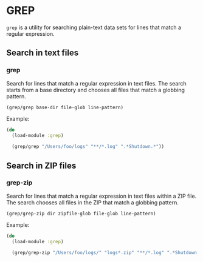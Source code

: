 # GREP

`grep` is a utility for searching plain-text data sets for lines that match a regular expression. 



## Search in text files

### grep

Search for lines that match a regular expression in text files. The search starts from a base
directory and chooses all files that match a globbing pattern.

```
(grep/grep base-dir file-glob line-pattern)
```

Example:

```clojure
(do
  (load-module :grep)
  
  (grep/grep "/Users/foo/logs" "**/*.log" ".*Shutdown.*"))
```


## Search in ZIP files

### grep-zip

Search for lines that match a regular expression in text files within a ZIP file. The search 
chooses all files in the ZIP that match a globbing pattern.

```
(grep/grep-zip dir zipfile-glob file-glob line-pattern)
```

Example:

```clojure
(do
  (load-module :grep)
  
  (grep/grep-zip "/Users/foo/logs/" "logs*.zip" "**/*.log" ".*Shutdown.*"))
```
